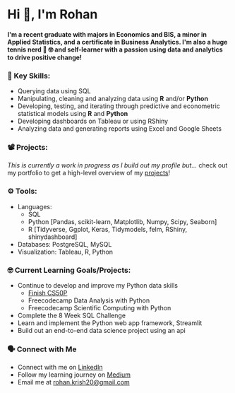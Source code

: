 # Hi 👋, I'm Rohan

#### I'm a recent graduate with majors in Economics and BIS, a minor in Applied Statistics, and a certificate in Business Analytics. I'm also a huge tennis nerd 🎾 🤓 and self-learner with a passion using data and analytics to drive positive change! 

### 🔑 Key Skills:
- Querying data using SQL
- Manipulating, cleaning and analyzing data using **R** and/or **Python**
- Developing, testing, and iterating through predictive and econometric statistical models using **R** and **Python**
- Developing dashboards on Tableau or using RShiny
- Analyzing data and generating reports using Excel and Google Sheets

### 📽 Projects:
*This is currently a work in progress as I build out my profile but...* check out my portfolio to get a high-level overview of my [projects](https://github.com/r0hankrishnan/portfolio/blob/main/README.md)!

### ⚙️ Tools:
- Languages:
  - SQL
  - Python [Pandas, scikit-learn, Matplotlib, Numpy, Scipy, Seaborn]
  - R [Tidyverse, Ggplot, Keras, Tidymodels, felm, RShiny, shinydashboard]
- Databases: PostgreSQL, MySQL
- Visualization: Tableau, R, Python

### 🤓 Current Learning Goals/Projects:
- Continue to develop and improve my Python data skills
  - [Finish CS50P](https://github.com/r0hankrishnan/cs-50-python)
  - Freecodecamp Data Analysis with Python
  - Freecodecamp Scientific Computing with Python
- Complete the 8 Week SQL Challenge
- Learn and implement the Python web app framework, Streamlit
- Build out an end-to-end data science project using an api

### 🗣 Connect with Me
- Connect with me on [LinkedIn](https://linkedin.com/in/rohankrish)
- Follow my learning journey on [Medium](https://medium.com/@rohan.krishnan)
- Email me at rohan.krish20@gmail.com
